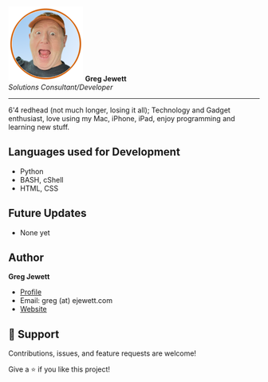 <img src="https://github.com/jewettg/jewettg/blob/main/2022-wow-orange-circle.png" height="150">
<b>Greg Jewett</b><br/>
<i>Solutions Consultant/Developer</i>
<hr>
6'4 redhead (not much longer, losing it all); Technology and Gadget enthusiast, love using my Mac, iPhone, iPad, enjoy programming and learning new stuff.

## Languages used for Development

- Python
- BASH, cShell
- HTML, CSS

## Future Updates

- None yet

## Author

**Greg Jewett**

- [Profile](https://github.com/jewettg "Rohit jain")
- Email:  greg (at) ejewett.com
- [Website](https://sites.google.com/ejewett.com/gregjewett "Personal Website")

## 🤝 Support

Contributions, issues, and feature requests are welcome!

Give a ⭐️ if you like this project!
